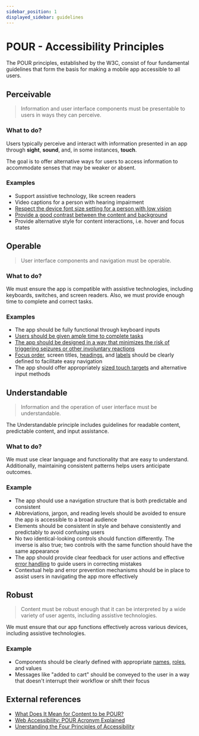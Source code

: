 ```yaml
---
sidebar_position: 1
displayed_sidebar: guidelines
---
```


# POUR - Accessibility Principles

The POUR principles, established by the W3C, consist of four fundamental guidelines that form the basis for making a mobile app accessible to all users.

## Perceivable

> Information and user interface components must be presentable to users in ways they can perceive.

### What to do?

Users typically perceive and interact with information presented in an app through **sight**, **sound**, and, in some instances, **touch**.

The goal is to offer alternative ways for users to access information to accommodate senses that may be weaker or absent.

### Examples

- Support assistive technology, like screen readers
- Video captions for a person with hearing impairment
- [Respect the device font size setting for a person with low vision](/guidelines/text)
- [Provide a good contrast between the content and background](/guidelines/contrast)
- Provide alternative style for content interactions, i.e. hover and focus states

## Operable

> User interface components and navigation must be operable.

### What to do?

We must ensure the app is compatible with assistive technologies, including keyboards, switches, and screen readers. Also, we must provide enough time to complete and correct tasks.

### Examples

- The app should be fully functional through keyboard inputs
- [Users should be given ample time to complete tasks](/guidelines/timed-actions)
- [The app should be designed in a way that minimizes the risk of triggering seizures or other involuntary reactions](/guidelines/animations)
- [Focus order](/guidelines/focus), screen titles, [headings](/guidelines/headings), and [labels](/guidelines/accessibility-label) should be clearly defined to facilitate easy navigation
- The app should offer appropriately [sized touch targets](/guidelines/minimum-size) and alternative input methods

## Understandable

> Information and the operation of user interface must be understandable.

The Understandable principle includes guidelines for readable content, predictable content, and input assistance.

### What to do?

We must use clear language and functionality that are easy to understand. Additionally, maintaining consistent patterns helps users anticipate outcomes.

### Example

- The app should use a navigation structure that is both predictable and consistent
- Abbreviations, jargon, and reading levels should be avoided to ensure the app is accessible to a broad audience
- Elements should be consistent in style and behave consistently and predictably to avoid confusing users
- No two identical-looking controls should function differently. The inverse is also true; two controls with the same function should have the same appearance
- The app should provide clear feedback for user actions and effective [error handling](/guidelines/forms) to guide users in correcting mistakes
- Contextual help and error prevention mechanisms should be in place to assist users in navigating the app more effectively

## Robust

> Content must be robust enough that it can be interpreted by a wide variety of user agents, including assistive technologies.

We must ensure that our app functions effectively across various devices, including assistive technologies.

### Example

- Components should be clearly defined with appropriate [names](/guidelines/accessibility-label), [roles](/guidelines/accessibility-role), and values
- Messages like "added to cart" should be conveyed to the user in a way that doesn't interrupt their workflow or shift their focus

## External references

- [What Does It Mean for Content to be POUR?](https://www.accessibility.com/blog/what-does-it-mean-for-content-to-be-pour)
- [Web Accessibility: POUR Acronym Explained](https://equalizedigital.com/web-accessibility-p-o-u-r-acronym/)
- [Unerstanding the Four Principles of Accessibility](https://www.w3.org/TR/UNDERSTANDING-WCAG20/intro.html#:~:text=Perceivable)
